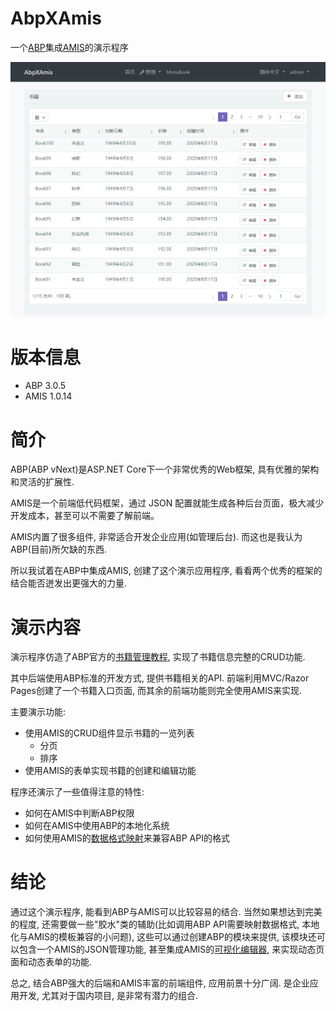 # AbpXAmis

一个[ABP](https://github.com/abpframework/abp)集成[AMIS](https://github.com/baidu/amis)的演示程序

![demo.gif](doc/images/demo.gif)

# 版本信息

* ABP 3.0.5
* AMIS 1.0.14

# 简介

ABP(ABP vNext)是ASP.NET Core下一个非常优秀的Web框架, 具有优雅的架构和灵活的扩展性.

AMIS是一个前端低代码框架，通过 JSON 配置就能生成各种后台页面，极大减少开发成本，甚至可以不需要了解前端。

AMIS内置了很多组件, 非常适合开发企业应用(如管理后台). 而这也是我认为ABP(目前)所欠缺的东西.

所以我试着在ABP中集成AMIS, 创建了这个演示应用程序, 看看两个优秀的框架的结合能否迸发出更强大的力量.

# 演示内容

演示程序仿造了ABP官方的[书籍管理教程](https://docs.abp.io/en/abp/latest/Tutorials/Part-1?UI=MVC&DB=EF), 实现了书籍信息完整的CRUD功能.

其中后端使用ABP标准的开发方式, 提供书籍相关的API. 前端利用MVC/Razor Pages创建了一个书籍入口页面, 而其余的前端功能则完全使用AMIS来实现.

主要演示功能:

* 使用AMIS的CRUD组件显示书籍的一览列表
  * 分页
  * 排序
* 使用AMIS的表单实现书籍的创建和编辑功能

程序还演示了一些值得注意的特性:

* 如何在AMIS中判断ABP权限
* 如何在AMIS中使用ABP的本地化系统
* 如何使用AMIS的[数据格式映射](https://baidu.gitee.io/amis/docs/concepts/data-mapping)来兼容ABP API的格式

# 结论

通过这个演示程序, 能看到ABP与AMIS可以比较容易的结合. 当然如果想达到完美的程度, 还需要做一些"胶水"类的辅助(比如调用ABP API需要映射数据格式, 本地化与AMIS的模板兼容的小问题), 这些可以通过创建ABP的模块来提供, 该模块还可以包含一个AMIS的JSON管理功能, 甚至集成AMIS的[可视化编辑器](https://github.com/fex-team/amis-editor), 来实现动态页面和动态表单的功能.

总之, 结合ABP强大的后端和AMIS丰富的前端组件, 应用前景十分广阔. 是企业应用开发, 尤其对于国内项目, 是非常有潜力的组合.

